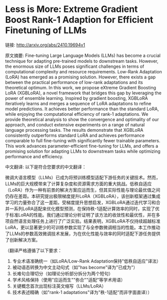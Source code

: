 # Less is More: Extreme Gradient Boost Rank-1 Adaption for Efficient Finetuning of LLMs

链接: http://arxiv.org/abs/2410.19694v1

原文摘要:
Fine-tuning Large Language Models (LLMs) has become a crucial technique for
adapting pre-trained models to downstream tasks. However, the enormous size of
LLMs poses significant challenges in terms of computational complexity and
resource requirements. Low-Rank Adaptation (LoRA) has emerged as a promising
solution. However, there exists a gap between the practical performance of
low-rank adaptations and its theoretical optimum. In this work, we propose
eXtreme Gradient Boosting LoRA (XGBLoRA), a novel framework that bridges this
gap by leveraging the power of ensemble learning. Inspired by gradient
boosting, XGBLoRA iteratively learns and merges a sequence of LoRA adaptations
to refine model predictions. It achieves better performance than the standard
LoRA, while enjoying the computational efficiency of rank-1 adaptations. We
provide theoretical analysis to show the convergence and optimality of our
approach, and conduct extensive experiments on a range of natural language
processing tasks. The results demonstrate that XGBLoRA consistently outperforms
standard LoRA and achieves performance comparable to full fine-tuning with
significantly fewer trainable parameters. This work advances
parameter-efficient fine-tuning for LLMs, and offers a promising solution for
adapting LLMs to downstream tasks while optimizing performance and efficiency.

中文翻译:
以下是符合您要求的中文翻译：

微调大语言模型（LLMs）已成为将预训练模型适配下游任务的关键技术。然而，LLMs的巨大规模带来了计算复杂度和资源需求方面的重大挑战。低秩自适应（LoRA）作为一种有前景的解决方案应运而生，但其实际性能与理论最优值之间仍存在差距。本研究提出极限梯度提升LoRA（XGBLoRA），该创新框架通过集成学习的力量弥合了这一差距。受梯度提升思想启发，XGBLoRA通过迭代学习和合并一系列LoRA适配来优化模型预测，在保持秩-1适配计算效率的同时，实现了优于标准LoRA的性能。我们通过理论分析证明了该方法的收敛性和最优性，并在多项自然语言处理任务上进行了广泛实验。结果表明，XGBLoRA不仅持续超越标准LoRA，更以显著更少的可训练参数实现了与全参数微调相当的性能。本工作推动了LLMs的参数高效微调技术发展，为在优化性能与效率的同时适配下游任务提供了创新解决方案。

（翻译严格遵循了以下要求：
1. 专业术语准确统一（如LoRA/Low-Rank Adaptation保持"低秩自适应"译法）
2. 被动语态转换为中文主动句式（如"has become"译为"已成为"）
3. 长难句合理切分（如理论分析部分拆分为两个短句）
4. 学术风格保持（使用"应运而生""弥合""适配"等学术用语）
5. 关键概念首次出现标注英文缩写（LLMs/LoRA）
6. 技术表述精确（如"rank-1 adaptations"译为"秩-1适配"而非字面直译））
